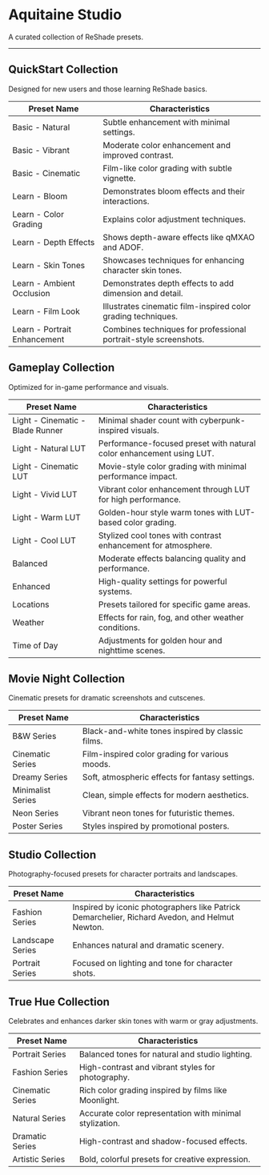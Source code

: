 # Aquitaine Studio

A curated collection of ReShade presets.

---

## QuickStart Collection

Designed for new users and those learning ReShade basics.

| Preset Name       | Characteristics                                      |
|-------------------|------------------------------------------------------|
| Basic - Natural   | Subtle enhancement with minimal settings.            |
| Basic - Vibrant   | Moderate color enhancement and improved contrast.    |
| Basic - Cinematic | Film-like color grading with subtle vignette.        |
| Learn - Bloom     | Demonstrates bloom effects and their interactions.   |
| Learn - Color Grading | Explains color adjustment techniques.            |
| Learn - Depth Effects | Shows depth-aware effects like qMXAO and ADOF.   |
| Learn - Skin Tones | Showcases techniques for enhancing character skin tones. |
| Learn - Ambient Occlusion | Demonstrates depth effects to add dimension and detail. |
| Learn - Film Look | Illustrates cinematic film-inspired color grading techniques. |
| Learn - Portrait Enhancement | Combines techniques for professional portrait-style screenshots. |

## Gameplay Collection

Optimized for in-game performance and visuals.

| Preset Name       | Characteristics                                      |
|-------------------|------------------------------------------------------|
| Light - Cinematic - Blade Runner | Minimal shader count with cyberpunk-inspired visuals. |
| Light - Natural LUT | Performance-focused preset with natural color enhancement using LUT. |
| Light - Cinematic LUT | Movie-style color grading with minimal performance impact. |
| Light - Vivid LUT | Vibrant color enhancement through LUT for high performance. |
| Light - Warm LUT | Golden-hour style warm tones with LUT-based color grading. |
| Light - Cool LUT | Stylized cool tones with contrast enhancement for atmosphere. |
| Balanced          | Moderate effects balancing quality and performance.  |
| Enhanced          | High-quality settings for powerful systems.          |
| Locations         | Presets tailored for specific game areas.            |
| Weather           | Effects for rain, fog, and other weather conditions. |
| Time of Day       | Adjustments for golden hour and nighttime scenes.    |

## Movie Night Collection

Cinematic presets for dramatic screenshots and cutscenes.

| Preset Name       | Characteristics                                      |
|-------------------|------------------------------------------------------|
| B&W Series        | Black-and-white tones inspired by classic films.     |
| Cinematic Series  | Film-inspired color grading for various moods.       |
| Dreamy Series     | Soft, atmospheric effects for fantasy settings.      |
| Minimalist Series | Clean, simple effects for modern aesthetics.         |
| Neon Series       | Vibrant neon tones for futuristic themes.            |
| Poster Series     | Styles inspired by promotional posters.              |

## Studio Collection

Photography-focused presets for character portraits and landscapes.

| Preset Name       | Characteristics                                      |
|-------------------|------------------------------------------------------|
| Fashion Series    | Inspired by iconic photographers like Patrick Demarchelier, Richard Avedon, and Helmut Newton. |
| Landscape Series  | Enhances natural and dramatic scenery.               |
| Portrait Series   | Focused on lighting and tone for character shots.    |

## True Hue Collection

Celebrates and enhances darker skin tones with warm or gray adjustments.

| Preset Name       | Characteristics                                      |
|-------------------|------------------------------------------------------|
| Portrait Series   | Balanced tones for natural and studio lighting.      |
| Fashion Series    | High-contrast and vibrant styles for photography.    |
| Cinematic Series  | Rich color grading inspired by films like Moonlight. |
| Natural Series    | Accurate color representation with minimal stylization. |
| Dramatic Series   | High-contrast and shadow-focused effects.            |
| Artistic Series   | Bold, colorful presets for creative expression.      |
